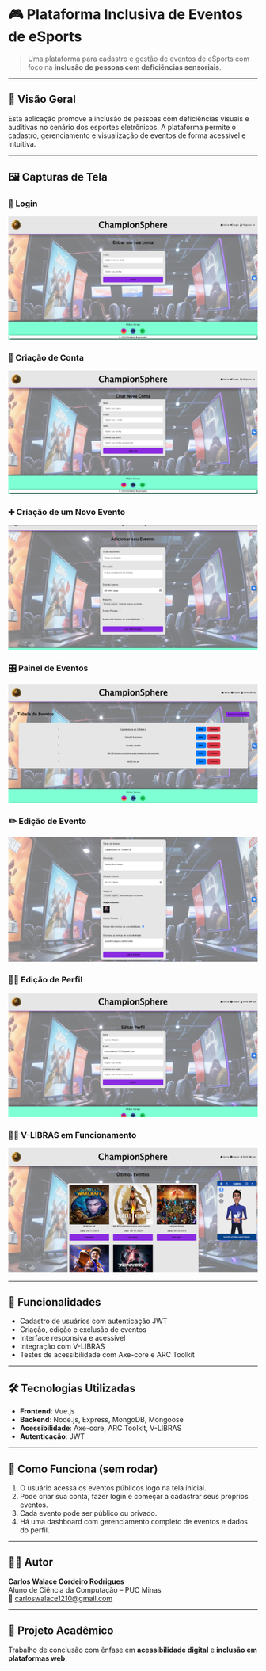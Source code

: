 # 🎮 Plataforma Inclusiva de Eventos de eSports

> Uma plataforma para cadastro e gestão de eventos de eSports com foco na **inclusão de pessoas com deficiências sensoriais**.

---

## 🧠 Visão Geral

Esta aplicação promove a inclusão de pessoas com deficiências visuais e auditivas no cenário dos esportes eletrônicos. A plataforma permite o cadastro, gerenciamento e visualização de eventos de forma acessível e intuitiva.

---

## 🖼️ Capturas de Tela

### 🔐 Login

![Login](./assets/Login.png)

### 📝 Criação de Conta

![Criação de Conta](./assets/Criacao-de-Conta.png)

### ➕ Criação de um Novo Evento

![Criação de um Novo Evento](./assets/Criacao-de-um-Novo-Evento.png)

### 🎛️ Painel de Eventos

![Painel de Eventos](./assets/Painel-de-Eventos.png)

### ✏️ Edição de Evento

![Edição de Evento](./assets/Edicao-de-Eventos.png)

### 🙋‍♂️ Edição de Perfil

![Edição de Perfil](./assets/Edicao-de-Perfil.png)

### 🧏‍♂️ V-LIBRAS em Funcionamento

![V-LIBRAS funcionando](./assets/V-LIBRAS-funcionando.png)

---

## 🚀 Funcionalidades

- Cadastro de usuários com autenticação JWT
- Criação, edição e exclusão de eventos
- Interface responsiva e acessível
- Integração com V-LIBRAS
- Testes de acessibilidade com Axe-core e ARC Toolkit

---

## 🛠️ Tecnologias Utilizadas

- **Frontend**: Vue.js
- **Backend**: Node.js, Express, MongoDB, Mongoose
- **Acessibilidade**: Axe-core, ARC Toolkit, V-LIBRAS
- **Autenticação**: JWT

---

## 🧭 Como Funciona (sem rodar)

1. O usuário acessa os eventos públicos logo na tela inicial.
2. Pode criar sua conta, fazer login e começar a cadastrar seus próprios eventos.
3. Cada evento pode ser público ou privado.
4. Há uma dashboard com gerenciamento completo de eventos e dados do perfil.

---

## 👨‍💻 Autor

**Carlos Walace Cordeiro Rodrigues**  
Aluno de Ciência da Computação – PUC Minas  
📧 carloswalace1210@gmail.com 

---

## 📝 Projeto Acadêmico

Trabalho de conclusão com ênfase em **acessibilidade digital** e **inclusão em plataformas web**.
